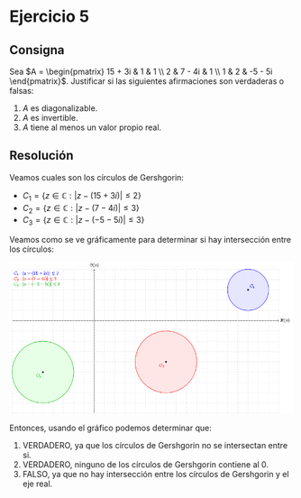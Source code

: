 # Ejercicio 5

## Consigna

Sea $A = \begin{pmatrix}
15 + 3i & 1 & 1 \\
2 & 7 - 4i & 1 \\
1 & 2 & -5 - 5i
\end{pmatrix}$. Justificar si las siguientes afirmaciones son verdaderas o falsas:

1. $A$ es diagonalizable.
2. $A$ es invertible.
3. $A$ tiene al menos un valor propio real.

## Resolución

Veamos cuales son los círculos de Gershgorin:

- $C_1 = \{z \in \mathbb{C} : |z - (15 + 3i)| \leq 2\}$
- $C_2 = \{z \in \mathbb{C} : |z - (7-4i)| \leq 3\}$
- $C_3 = \{z \in \mathbb{C} : |z - (-5 - 5i)| \leq 3\}$

Veamos como se ve gráficamente para determinar si hay intersección entre los círculos:

![Figura 1](../images/ej5fig1.png)

Entonces, usando el gráfico podemos determinar que:

1. VERDADERO, ya que los círculos de Gershgorin no se intersectan entre si.
2. VERDADERO, ninguno de los círculos de Gershgorin contiene al 0.
3. FALSO, ya que no hay intersección entre los círculos de Gershgorin y el eje real.